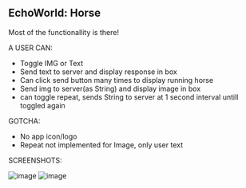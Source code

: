 EchoWorld: Horse
-----------------
Most of the functionallity is there!



A USER CAN:
- Toggle IMG or Text
- Send text to server and display response in box
- Can click send button many times to display running horse
- Send img to server(as String) and display image in box
- can toggle repeat, sends String to server at 1 second interval untill toggled again

GOTCHA:
- No app icon/logo
- Repeat not implemented for Image, only user text

SCREENSHOTS:

![image](https://github.com/Ahrow/EchoHorse_Answer/assets/114227174/61e2ee24-dd2e-40b7-89c8-5361ed5b0c10)
![image](https://github.com/Ahrow/EchoHorse_Answer/assets/114227174/e395bd7d-cbce-4f2e-b6a6-bbccdb01d5b4)


